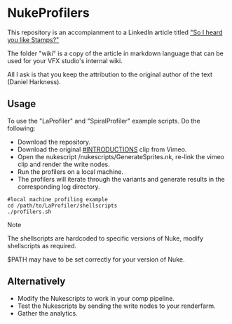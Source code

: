 # NukeProfilers

This repository is an accompianment to a LinkedIn article titled ["So I heard you like Stamps?"](http://link.to.article)

The folder "wiki" is a copy of the article in markdown language that can be used for your VFX studio's internal wiki.

All I ask is that you keep the attribution to the original author of the text (Daniel Harkness).

## Usage

To use the "LaProfiler" and "SpiralProfiler" example scripts. Do the following:

- Download the repository.
- Download the original [#INTRODUCTIONS](https://vimeo.com/125095515) clip from Vimeo.
- Open the nukescript /nukescripts/GenerateSprites.nk, re-link the vimeo clip and render the write nodes.
- Run the profilers on a local machine.
- The profilers will iterate through the variants and generate results in the corresponding log directory.
```
#local machine profiling example
cd /path/to/LaProfiler/shellscripts
./profilers.sh
```
> [!NOTE]
> The shellscripts are hardcoded to specific versions of Nuke, modify shellscripts as required.
> 
> $PATH may have to be set correctly for your version of Nuke.

## Alternatively 
- Modify the Nukescripts to work in your comp pipeline.
- Test the Nukescripts by sending the write nodes to your renderfarm.
- Gather the analytics.
